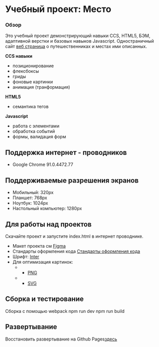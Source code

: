 # Учебный проект: Место

### Обзор
Это учебный проект демонстрирующий навыки CCS, HTML5, БЭМ, адаптивной верстки и базовых навыков Javascript.
Одностраничный сайт [веб страница](https://katerina-marchenkova.github.io/mesto/) о путешественниках и местах ими описанных.

**CCS навыки**
* позиционирование
* флексбоксы
* гриды
* фоновые картинки
* анимация (транформация)

**HTML5**
* семантика тегов

**Javascript**
* работа с элементами
* обработка событий
* формы, валидация форм

## Поддержка интернет - проводников
* Google Chrome 91.0.4472.77

## Поддерживаемые разрешения экранов
* Мобильный: 320px
* Планшет: 768px
* Ноутбук: 1024px
* Настольный компьютер: 1280px

## Для работы над проектов
Скачайте проект и запустите index.html в интернет проводнике.
* Макет проекта см [Figma](https://www.figma.com/file/2cn9N9jSkmxD84oJik7xL7/JavaScript.-Sprint-4?node-id=0%3A1)
* Стандарты оформления кода [Стандарты оформления кода](https://code.s3.yandex.net/frontend-developer/landings/layout-design-rules/index.html)
* Шрифт: [Inter](https://rsms.me/inter/)
* Для оптимизация картинок:
  * * [PNG](https://tinypng.com/)
  * * [SVG](https://jakearchibald.github.io/svgomg/)

## Сборка и тестирование
Сборка с помощью webpack
npm run dev
npm run build

## Развертывание
Восстановить развертывание на Github Pages[здесь](https://katerina-marchenkova.github.io/mesto/)

